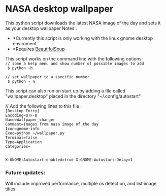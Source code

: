 <h1> NASA desktop wallpaper</h1>
<p>
This python script downloads the latest NASA image of the day and sets it as your desktop wallpaper
Notes :
<p>
<ul>
    <li> *Currently this script is only working with the linux gnome desktop enviroment</li>
    <li> *Requires <a href="http://www.crummy.com/software/BeautifulSoup/">BeautifulSoup</a></li>
</ul>
This script works on the command line with the following options:
<code>
// some a help menu and show number of possible images to add
 $ python -h
</code>
<code>
// set wallpaper to a specific number
 $ python - n <a number> 
</code>
<p>
This script can also run on start up by adding a file called "wallpaper.desktop" placed in the directory 
"~/.config/autostart"
</p>
// Add the following lines to this file :
<code>
[Desktop Entry]
Encoding=UTF-8
Name=Wallpaper_changer
Comment=Images from nasa image of the day
Icon=gnome-info
Exec=python ~/wallpaper.py
Terminal=false
Type=Application
Categories=

X-GNOME-Autostart-enabled=true
X-GNOME-Autostart-Delay=1
</code>
<h3>Future updates:</h3>
<p>Will include improved performance, multiple os detection, and list image titles.</p>
